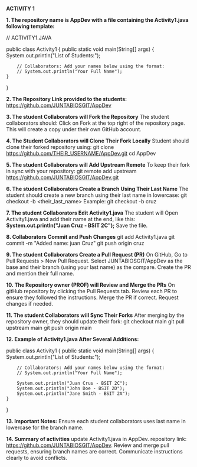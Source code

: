 **ACTIVITY 1**

**1. The repository name is AppDev with a file containing the Activity1.java following template:**

// ACTIVITY1.JAVA

public class Activity1 {
    public static void main(String[] args) {
        System.out.println("List of Students:");
    
        // Collaborators: Add your names below using the format:
        // System.out.println("Your Full Name");
    }
}

**2. The Repository Link provided to the students:**
https://github.com/JUNTABIOSGIT/AppDev

**3. The student Collaborators will Fork the Repository**
The student collaborators should:
Click on Fork at the top right of the repository page.
This will create a copy under their own GitHub account.

**4. The Student Collaborators will Clone Their Fork Locally**
Student should clone their forked repository using:
git clone https://github.com/THEIR_USERNAME/AppDev.git
cd AppDev

**5. The student Collaborators will Add Upstream Remote**
To keep their fork in sync with your repository:
git remote add upstream https://github.com/JUNTABIOSGIT/AppDev.git

**6. The student Collaborators Create a Branch Using Their Last Name**
The student should create a new branch using their last name in lowercase:
git checkout -b <their_last_name>
Example:
git checkout -b cruz

**7. The student Collaborators Edit Activity1.java**
The student will Open Activity1.java and add their name at the end, like this:
**System.out.println("Juan Cruz - BSIT 2C");**
Save the file.

**8. Collaborators Commit and Push Changes**
git add Activity1.java
git commit -m "Added name: juan Cruz"
git push origin cruz

**9. The student Collaborators Create a Pull Request (PR)**
On GitHub, Go to Pull Requests > New Pull Request.
Select JUNTABIOSGIT/AppDev as the base and their branch (using your last name) as the compare.
Create the PR and mention their full name.

**10. The Repository owner (PROF) will Review and Merge the PRs**
On gitHub repository by clicking the Pull Requests tab.
Review each PR to ensure they followed the instructions.
Merge the PR if correct. Request changes if needed.

**11. The student Collaborators will Sync Their Forks**
After merging by the repository owner, they should update their fork:
git checkout main
git pull upstream main
git push origin main

**12. Example of Activity1.java After Several Additions:**

public class Activity1 {
    public static void main(String[] args) {
        System.out.println("List of Students:");
     
        // Collaborators: Add your names below using the format:
        // System.out.println("Your Full Name");
    
        System.out.println("Juan Crus - BSIT 2C");
        System.out.println("John Doe - BSIT 2D");
        System.out.println("Jane Smith - BSIT 2A");
    }
}

**13. Important Notes:**
Ensure each student collaborators uses last name in lowercase for the branch name.

**14. Summary of activities**
update Activity1.java in AppDev.
repository link: https://github.com/JUNTABIOSGIT/AppDev.
Review and merge pull requests, ensuring branch names are correct.
Communicate instructions clearly to avoid conflicts.
